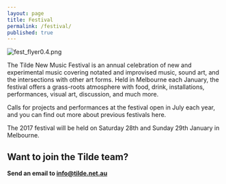 ```yaml
---
layout: page
title: Festival
permalink: /festival/
published: true
---
```

![fest_flyer0.4.png]({{site.baseurl}}/images/fest_flyer0.4.png)

The Tilde New Music Festival is an annual celebration of new and experimental music covering notated and improvised music, sound art, and the intersections with other art forms. Held in Melbourne each January, the festival offers a grass-roots atmosphere with food, drink, installations, performances, visual art, discussion, and much more.

Calls for projects and performances at the festival open in July each year, and you can find out more about previous festivals here.

The 2017 festival will be held on Saturday 28th and Sunday 29th January in Melbourne.

## Want to join the Tilde team?

**Send an email to [info@tilde.net.au](info@tilde.net.au)**